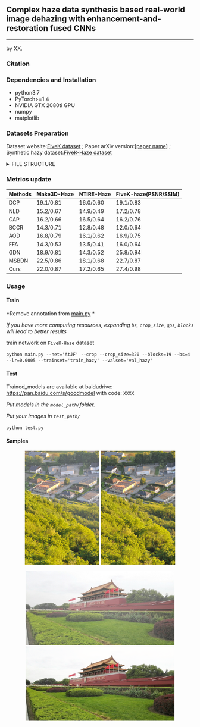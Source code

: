 ## Complex haze data synthesis based real-world image dehazing with enhancement-and-restoration fused CNNs

---

by XX.

### Citation


### Dependencies and Installation

* python3.7
* PyTorch>=1.4
* NVIDIA GTX 2080ti GPU
* numpy
* matplotlib

### Datasets Preparation

Dataset website:[FiveK dataset](https:XX/) ; Paper arXiv version:[[paper name](https://www)] ; Synthetic hazy dataset:[FiveK-Haze dataset](https:baiduyun/)

<details>
<summary> FILE STRUCTURE </summary>

```
    Net
    |-- README.md
    |-- net
    |-- data
        |-- FiveK-Haze
            |-- train_hazy
                |-- *.png
            |-- val_hazy
                |-- *.png
            |-- test_hazy
                |-- *.png
            |-- gt
                |-- *.png
```
</details>


### Metrics update
|Methods|Make3D-Haze|NTIRE-Haze|FiveK-haze(PSNR/SSIM)|
|-|-|-|-|
|DCP|19.1/0.81|16.0/0.60|19.1/0.83|
|NLD|15.2/0.67|14.9/0.49|17.2/0.78|
|CAP|16.2/0.66|16.5/0.64|16.2/0.76|
|BCCR|14.3/0.71|12.8/0.48|12.0/0.64|
|AOD|16.8/0.79|16.1/0.62|16.9/0.75|
|FFA|14.3/0.53|13.5/0.41|16.0/0.64|
|GDN|18.9/0.81|14.3/0.52|25.8/0.94|
|MSBDN|22.5/0.86|18.1/0.68|22.7/0.87|
|Ours|22.0/0.87|17.2/0.65|27.4/0.98|
### Usage

#### Train

*Remove annotation from [main.py](net/main.py) *

*If you have more computing resources, expanding `bs`, `crop_size`, `gps`, `blocks` will lead to better results*

train network on `FiveK-Haze` dataset

 ```shell
 python main.py --net='AtJF' --crop --crop_size=320 --blocks=19 --bs=4 --lr=0.0005 --trainset='train_hazy' --valset='val_hazy' 
 ```

#### Test

Trained_models are available at baidudrive: https://pan.baidu.com/s/goodmodel with code: `XXXX`


*Put  models in the `model_path/`folder.*


*Put your images in `test_path/`*

 ```shell
 python test.py 
```
#### Samples

<p align='center'>
<img src="fig/70.bmp" height="306px" width='200px'> 
<img src='fig/70_test.bmp' height="306px" width='200px' >

</div>

<p align='center'>
<img src='fig/99.bmp' height="200px" width='400px'> 
<img src='fig/99_test.bmp' height="200px" width='400px' >

</div>

